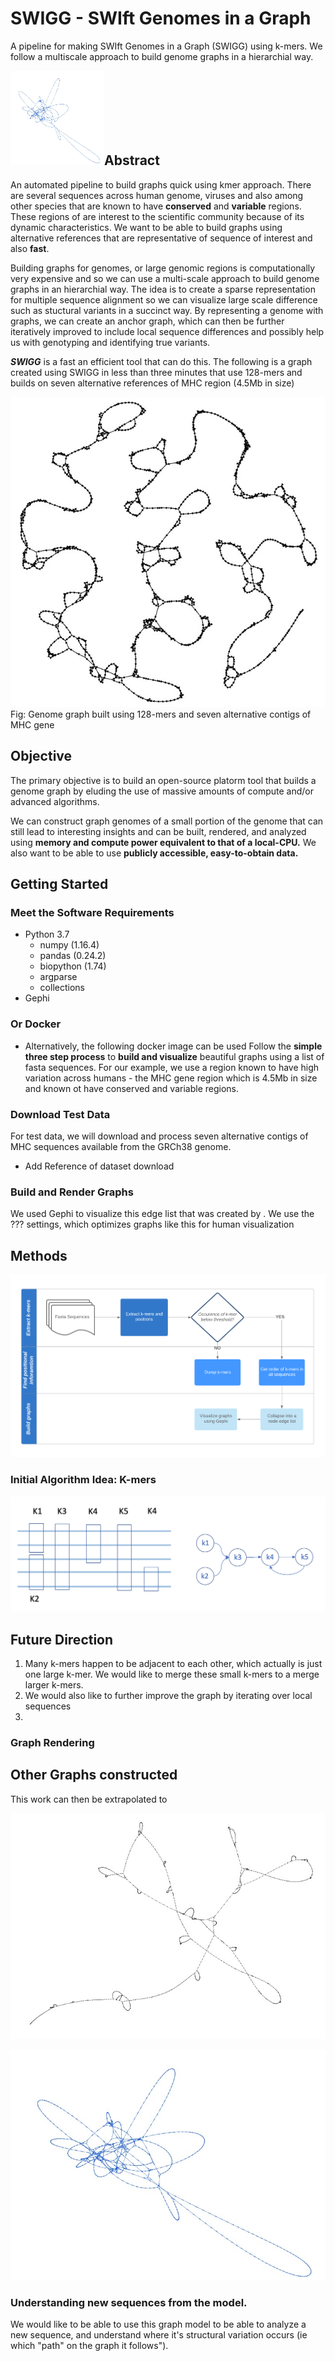 # SWIGG - SWIft Genomes in a Graph

A pipeline for making SWIft Genomes in a Graph (SWIGG) using k-mers. We follow a multiscale approach to build genome graphs in a hierarchial way.

<img src="documentation/images/hiv_graph.jpg" align="left" height="150" width="150" ></a>
<br/><br/><br/><br/><br/><br/>

## Abstract
An automated pipeline to build graphs quick using kmer approach.
There are several sequences across human genome, viruses and also among other species that are known to have **conserved** and **variable** regions. These regions of are interest to the scientific community because of its dynamic characteristics. We want to be able to build graphs using alternative references that are representative of sequence of interest and also **fast**.

Building graphs for genomes, or large genomic regions is computationally very expensive and so we can use a multi-scale approach to build genome graphs in an hierarchial way. The idea is to create a sparse representation for multiple sequence alignment so we can visualize large scale difference such as stuctural variants in a succinct way. By representing a genome with graphs, we can create an anchor graph, which can then be further iteratively improved to include local sequence differences and possibly help us with genotyping and identifying true variants.

_**SWIGG**_ is a fast an efficient tool that can do this. The following is a graph created using SWIGG in less than three minutes that use 128-mers and builds on seven alternative references of MHC region (4.5Mb in size)

![mhc graph](documentation/images/mhc_graph.jpg)
<br/>
Fig: Genome graph built using 128-mers and seven alternative contigs of MHC gene

## Objective 

The primary objective is to build an open-source platorm tool that builds a genome graph by eluding the use of massive amounts of compute and/or advanced algorithms.

We can construct graph genomes of a small portion of the genome that can still lead to interesting insights and can be built, rendered, and analyzed using **memory and compute power equivalent to that of a local-CPU.**  We also want to be able to use **publicly accessible, easy-to-obtain data.**

## Getting Started

### Meet the Software Requirements
- Python 3.7
  - numpy (1.16.4)
  - pandas (0.24.2)
  - biopython (1.74)
  - argparse
  - collections
- Gephi
### Or Docker
- Alternatively, the following docker image can be used
Follow the **simple three step process** to **build and visualize** beautiful graphs using a list of fasta sequences. For our example, we use a region known to have high variation across humans - the MHC gene region which is 4.5Mb in size and known ot have conserved and variable regions.

### Download Test Data
For test data, we will download and process seven alternative contigs of MHC sequences available from the GRCh38 genome.
- Add Reference of dataset download

### Build and Render Graphs
We used Gephi to visualize this edge list that was created by . We use the ??? settings, which optimizes graphs like this for human visualization

## Methods
![QuickGG_Workflow](documentation/images/quickgg_flowchard.png)

### Initial Algorithm Idea: K-mers
![K-mer graph_concept](documentation/images/kmer_graph.png)


## Future Direction

1. Many k-mers happen to be adjacent to each other, which actually is just one large k-mer. We would like to merge these small k-mers to a merge larger k-mers.
2. We would also like to further improve the graph by iterating over local sequences
3. 

### Graph Rendering



## Other Graphs constructed
This work can then be extrapolated to 

![mhc graph2](documentation/images/mhc_2.jpg)
</br> 

![hiv graph](documentation/images/hiv_graph.jpg)
</br> 

### Understanding new sequences from the model.

We would like to be able to use this graph model to be able to analyze a new sequence, and understand where it's structural variation occurs (ie which "path" on the graph it follows"). 
